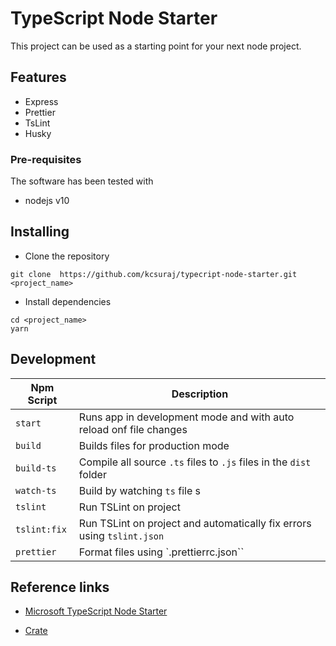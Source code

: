 # TypeScript Node Starter

This project can be used as a starting point for your next node project.

## Features

- Express
- Prettier
- TsLint
- Husky

### Pre-requisites

The software has been tested with

- nodejs v10

## Installing

- Clone the repository

```
git clone  https://github.com/kcsuraj/typecript-node-starter.git <project_name>
```

- Install dependencies

```
cd <project_name>
yarn
```

## Development

| Npm Script   | Description                                                            |
| ------------ | ---------------------------------------------------------------------- |
| `start`      | Runs app in development mode and with auto reload onf file changes     |
| `build`      | Builds files for production mode                                       |
| `build-ts`   | Compile all source `.ts` files to `.js` files in the `dist` folder     |
| `watch-ts`   | Build by watching `ts` file s                                          |
| `tslint`     | Run TSLint on project                                                  |
| `tslint:fix` | Run TSLint on project and automatically fix errors using `tslint.json` |
| `prettier`   | Format files using `.prettierrc.json``                                 |

## Reference links

- [Microsoft TypeScript Node Starter](https://github.com/microsoft/TypeScript-Node-Starter)

- [Crate](https://github.com/atulmy/crate)
